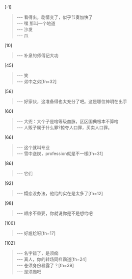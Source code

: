 
[-1] 
>--- 看得出，剧情变了，似乎节奏加快了<br>
>--- 嘿 那叫一个地道<br>
>--- 沙发<br>
>--- 爪<br>

[10] 
>--- 补泉的师傅记大功<br>

[45] 
>--- 笑<br>
>--- 弟中之弟[fn=32]<br>

[56] 
>--- 好家伙，这准备得也太充分了吧。这是哪位神明在出手<br>

[60] 
>--- 大兜：大个子是啥等级血脉，区区国典根本不算啥<br>
>--- 人贩子属于什么罪?掠夺人口罪，买卖人口罪。<br>

[66] 
>--- 这个就叫专业<br>
>--- 雪中送炭，profession就是不一樣[fn=31]<br>

[86] 
>--- 它们<br>

[92] 
>--- 孀恋没办法，他给的实在是太多了[fn=12]<br>

[98] 
>--- 顺序不重要，你就说你是不是想给吧<br>

[100] 
>--- 好尴尬呀[fn=17]<br>

[102] 
>--- 名字错了，是须痂<br>
>--- 真人，你的转场同样霸道[fn=24]<br>
>--- 苍须身份暴露了？[fn=39]<br>
>--- 是须痂吧<br>
